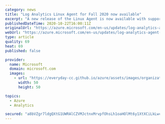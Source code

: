 ```yaml
---
category: news
title: "Log Analytics Linux Agent for Fall 2020 now available"
excerpt: "A new release of the Linux Agent is now available with support fixes and a new troubleshooting tool."
publishedDateTime: 2020-10-22T16:00:11Z
originalUrl: "https://azure.microsoft.com/en-us/updates/log-analytics-agent-for-linux-fall-2020-now-available/"
webUrl: "https://azure.microsoft.com/en-us/updates/log-analytics-agent-for-linux-fall-2020-now-available/"
type: article
quality: 69
heat: 69
published: false

provider:
  name: Microsoft
  domain: microsoft.com
  images:
    - url: "https://everyday-cc.github.io/azure/assets/images/organizations/microsoft.com-50x50.jpg"
      width: 50
      height: 50

topics:
  - Azure
  - Analytics

secured: "a8bVZgr7ldgQXtG1UWRAlCZVMJctnxMrvpfOhsLh1oaHOlMt6y1XtXCiLkLwcp2tyrpImy6hhGTX4YoEZNHLvNOgf5NkYaj0D0Rho8wm3VK/sJH5FKzpzlPFu32eD9EN9U0GlUo4HjkrQ0gCMyzrvOfQWk4YuTGr/RQ+yy6nY5wClZ+gz3fH3CleIpgNj7aJTgyFJbb2tfoVGV5Tz9ofjF4svCryqHZYzAVODz4+R5y0eNLfEWtQ9dxDTExcFIBJ6M7V4AAD5LJWo0d/5L8HsVh9iBg+mk7r7VyIIOwreXkZIFnxD14Qcdt+HfG03/bZPFH/JxchbhOAap2BDp8Y0LnVI4rXjicQUMJIwmL8okw=;zHYJvZq8xHrR5MAGDoUjfQ=="
---
```


